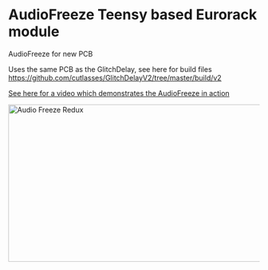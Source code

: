 # AudioFreeze Teensy based Eurorack module
AudioFreeze for new PCB

Uses the same PCB as the GlitchDelay, see here for build files https://github.com/cutlasses/GlitchDelayV2/tree/master/build/v2

[See here for a video which demonstrates the AudioFreeze in action](https://www.youtube.com/watch?v=gib-URplJxI)

<a href="http://www.youtube.com/watch?feature=player_embedded&v=gib-URplJxI
" target="_blank"><img src="http://img.youtube.com/vi/gib-URplJxI/0.jpg" 
alt="Audio Freeze Redux" width="560" height="315" border="0" /></a>

